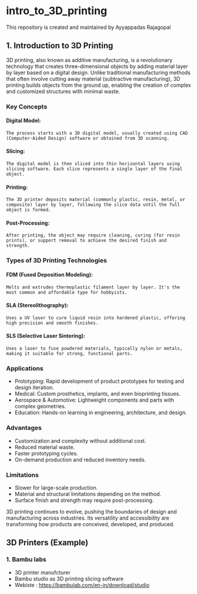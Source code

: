 # intro_to_3D_printing
This repository is created and maintained by Ayyappadas Rajagopal


## 1. Introduction to 3D Printing

3D printing, also known as additive manufacturing, is a revolutionary technology that creates three-dimensional objects by adding material layer by layer based on a digital design. Unlike traditional manufacturing methods that often involve cutting away material (subtractive manufacturing), 3D printing builds objects from the ground up, enabling the creation of complex and customized structures with minimal waste.
### Key Concepts

#### Digital Model:
    The process starts with a 3D digital model, usually created using CAD (Computer-Aided Design) software or obtained from 3D scanning.

#### Slicing:
    The digital model is then sliced into thin horizontal layers using slicing software. Each slice represents a single layer of the final object.

#### Printing:
    The 3D printer deposits material (commonly plastic, resin, metal, or composite) layer by layer, following the slice data until the full object is formed.

#### Post-Processing:
    After printing, the object may require cleaning, curing (for resin prints), or support removal to achieve the desired finish and strength.

### Types of 3D Printing Technologies

#### FDM (Fused Deposition Modeling):
    Melts and extrudes thermoplastic filament layer by layer. It's the most common and affordable type for hobbyists.

#### SLA (Stereolithography):
    Uses a UV laser to cure liquid resin into hardened plastic, offering high precision and smooth finishes.

#### SLS (Selective Laser Sintering):
    Uses a laser to fuse powdered materials, typically nylon or metals, making it suitable for strong, functional parts.

### Applications
- Prototyping: Rapid development of product prototypes for testing and design iteration.
- Medical: Custom prosthetics, implants, and even bioprinting tissues.
- Aerospace & Automotive: Lightweight components and parts with complex geometries.
- Education: Hands-on learning in engineering, architecture, and design.

### Advantages
- Customization and complexity without additional cost.
- Reduced material waste.
- Faster prototyping cycles.
- On-demand production and reduced inventory needs.

### Limitations
- Slower for large-scale production.
- Material and structural limitations depending on the method.
- Surface finish and strength may require post-processing.

3D printing continues to evolve, pushing the boundaries of design and manufacturing across industries. Its versatility and accessibility are transforming how products are conceived, developed, and produced.



## 3D Printers (Example)

### 1. Bambu labs
- 3D printer manufcturer
- Bambu studio as 3D printing slicing software
- Webiste : https://bambulab.com/en-in/download/studio